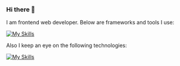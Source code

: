 ### Hi there 👋

I am frontend web developer. Below are frameworks and tools I use:

[![My Skills](https://skillicons.dev/icons?i=html,css,sass,js,ts,react,vue,vite,vscode,figma,postman,md,github,stackoverflow,discord)](https://skillicons.dev)

Also I keep an eye on the following technologies:

[![My Skills](https://skillicons.dev/icons?i=arduino,rust,dotnet)](https://skillicons.dev)


<!--
**tastyteadev/tastyteadev** is a ✨ _special_ ✨ repository because its `README.md` (this file) appears on your GitHub profile.

Here are some ideas to get you started:

- 🔭 I’m currently working on ...
- 🌱 I’m currently learning ...
- 👯 I’m looking to collaborate on ...
- 🤔 I’m looking for help with ...
- 💬 Ask me about ...
- 📫 How to reach me: ...
- 😄 Pronouns: ...
- ⚡ Fun fact: ...
-->
